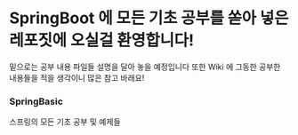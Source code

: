
# SpringBoot 에 모든 기초 공부를 쏟아 넣은 레포짓에 오실걸 환영합니다!

밑으로는 공부 내용 파일들 설명을 달아 놓을 예정입니다 
또한 Wiki 에 그동한 공부한 내용들을 적을 생각이니 많은 참고 바래요!

### SpringBasic
스프링의 모든 기초 공부 및 예제들
